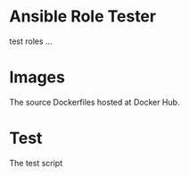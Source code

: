 # Ansible Role Tester

test roles ...


# Images

The source Dockerfiles hosted at Docker Hub.

# Test

The test script
